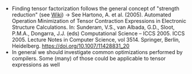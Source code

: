 - Finding tensor factorization follows the general concept of "strength reduction" (see [Wiki](https://en.wikipedia.org/wiki/Strength_reduction))
-> See Hartono, A. et al. (2005). Automated Operation Minimization of Tensor Contraction Expressions in Electronic Structure Calculations. In: Sunderam, V.S., van Albada, G.D., Sloot, P.M.A., Dongarra, J.J. (eds) Computational Science – ICCS 2005. ICCS 2005. Lecture Notes in Computer Science, vol 3514. Springer, Berlin, Heidelberg. https://doi.org/10.1007/11428831_20
- In general we should investigate common optimizations performed by compilers. Some (many) of those could be applicable to tensor expressions as well
